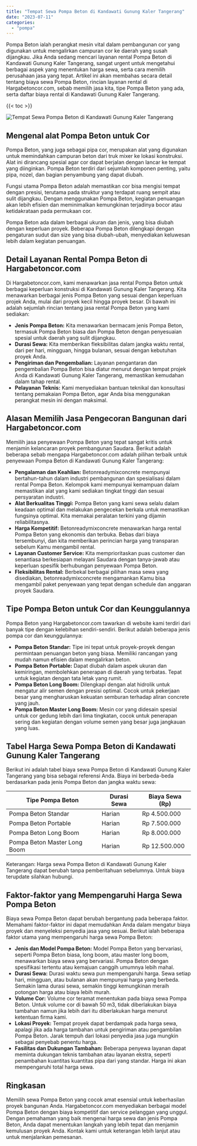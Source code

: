 ```yaml
---
title: "Tempat Sewa Pompa Beton di Kandawati Gunung Kaler Tangerang"
date: "2023-07-11"
categories: 
  - "pompa"
---
```




Pompa Beton ialah perangkat mesin vital dalam pembangunan cor yang digunakan untuk mengalirkan campuran cor ke daerah yang susah dijangkau. Jika Anda sedang mencari layanan rental Pompa Beton di Kandawati Gunung Kaler Tangerang, sangat urgent untuk mengetahui berbagai aspek yang menentukan harga sewa, serta cara memilih perusahaan jasa yang tepat. Artikel ini akan membahas secara detail tentang biaya sewa Pompa Beton, rincian layanan rental di Hargabetoncor.com, sebab memilih jasa kita, tipe Pompa Beton yang ada, serta daftar biaya rental di Kandawati Gunung Kaler Tangerang.

{{< toc >}}

![Tempat Sewa Pompa Beton di Kandawati Gunung Kaler Tangerang](https://hargareadymixid.github.io/pompa/concrete-pump%20(8).png)

## Mengenal alat Pompa Beton untuk Cor

Pompa Beton, yang juga sebagai pipa cor, merupakan alat yang digunakan untuk memindahkan campuran beton dari truk mixer ke lokasi konstruksi. Alat ini dirancang spesial agar cor dapat berjalan dengan lancar ke tempat yang diinginkan. Pompa Beton terdiri dari sejumlah komponen penting, yaitu pipa, nozel, dan bagian penyambung yang dapat diubah.

Fungsi utama Pompa Beton adalah memastikan cor bisa mengisi tempat dengan presisi, terutama pada struktur yang terdapat ruang sempit atau sulit dijangkau. Dengan menggunakan Pompa Beton, kegiatan penuangan akan lebih efisien dan meminimalkan kemungkinan terjadinya bocor atau ketidakrataan pada permukaan cor.

Pompa Beton ada dalam berbagai ukuran dan jenis, yang bisa diubah dengan keperluan proyek. Beberapa Pompa Beton dilengkapi dengan pengaturan sudut dan size yang bisa diubah-ubah, menyediakan keluwesan lebih dalam kegiatan penuangan.

## Detail Layanan Rental Pompa Beton di Hargabetoncor.com

Di Hargabetoncor.com, kami menawarkan jasa rental Pompa Beton untuk berbagai keperluan konstruksi di Kandawati Gunung Kaler Tangerang. Kita menawarkan berbagai jenis Pompa Beton yang sesuai dengan keperluan projek Anda, mulai dari proyek kecil hingga proyek besar. Di bawah ini adalah sejumlah rincian tentang jasa rental Pompa Beton yang kami sediakan:

- **Jenis Pompa Beton:** Kita menawarkan bermacam jenis Pompa Beton, termasuk Pompa Beton biasa dan Pompa Beton dengan penyesuaian spesial untuk daerah yang sulit dijangkau.
- **Durasi Sewa:** Kita memberikan fleksibilitas dalam jangka waktu rental, dari per hari, mingguan, hingga bulanan, sesuai dengan kebutuhan proyek Anda.
- **Pengiriman dan Pengembalian:** Layanan pengantaran dan pengembalian Pompa Beton bisa diatur menurut dengan tempat projek Anda di Kandawati Gunung Kaler Tangerang, memastikan kemudahan dalam tahap rental.
- **Pelayanan Teknis:** Kami menyediakan bantuan teknikal dan konsultasi tentang pemakaian Pompa Beton, agar Anda bisa menggunakan perangkat mesin ini dengan maksimal.

## Alasan Memilih Jasa Pengecoran Bangunan dari Hargabetoncor.com

Memilih jasa penyewaan Pompa Beton yang tepat sangat kritis untuk menjamin kelancaran proyek pembangunan Saudara. Berikut adalah beberapa sebab mengapa Hargabetoncor.com adalah pilihan terbaik untuk penyewaan Pompa Beton di Kandawati Gunung Kaler Tangerang:

- **Pengalaman dan Keahlian:** Betonreadymixconcrete mempunyai bertahun-tahun dalam industri pembangunan dan spesialisasi dalam rental Pompa Beton. Kelompok kami mempunyai kemampuan dalam memastikan alat yang kami sediakan tingkat tinggi dan sesuai persyaratan industri.
- **Alat Berkualitas Tinggi:** Pompa Beton yang kami sewa selalu dalam keadaan optimal dan melakukan pengecekan berkala untuk memastikan fungsinya optimal. Kita memakai peralatan terkini yang dijamin reliabilitasnya.
- **Harga Kompetitif:** Betonreadymixconcrete menawarkan harga rental Pompa Beton yang ekonomis dan terbuka. Bebas dari biaya tersembunyi, dan kita memberikan perincian harga yang transparan sebelum Kamu mengambil rental.
- **Layanan Customer Service:** Kita memprioritaskan puas customer dan senantiasa berkesiapan melayani Saudara dengan tanya-jawab atau keperluan spesifik berhubungan penyewaan Pompa Beton.
- **Fleksibilitas Rental:** Berbekal berbagai pilihan masa sewa yang disediakan, betonreadymixconcrete mengamankan Kamu bisa mengambil paket penyewaan yang tepat dengan schedule dan anggaran proyek Saudara.

## Tipe Pompa Beton untuk Cor dan Keunggulannya

Pompa Beton yang Hargabetoncor.com tawarkan di website kami terdiri dari banyak tipe dengan kelebihan sendiri-sendiri. Berikut adalah beberapa jenis pompa cor dan keunggulannya:

- **Pompa Beton Standar:** Tipe ini tepat untuk proyek-proyek dengan permintaan penuangan beton yang biasa. Memiliki rancangan yang mudah namun efisien dalam mengalirkan beton.
- **Pompa Beton Portable:** Dapat diubah dalam aspek ukuran dan kemiringan, membolehkan penerapan di daerah yang terbatas. Tepat untuk kegiatan dengan tata letak yang rumit.
- **Pompa Beton Long Boom:** Dilengkapi dengan alat hidrolik untuk mengatur alir semen dengan presisi optimal. Cocok untuk pekerjaan besar yang mengharuskan kekuatan semburan terhadap aliran concrete yang jauh.
- **Pompa Beton Master Long Boom:** Mesin cor yang didesain spesial untuk cor gedung lebih dari lima tingkatan, cocok untuk penerapan sering dan kegiatan dengan volume semen yang besar juga jangkauan yang luas.

## Tabel Harga Sewa Pompa Beton di Kandawati Gunung Kaler Tangerang

Berikut ini adalah tabel biaya sewa Pompa Beton di Kandawati Gunung Kaler Tangerang yang bisa sebagai referensi Anda. Biaya ini berbeda-beda berdasarkan pada jenis Pompa Beton dan jangka waktu sewa:

| Tipe Pompa Beton | Durasi Sewa | Biaya Sewa (Rp) |
| --- | --- | --- |
| Pompa Beton Standar | Harian | Rp 4.500.000 |
| Pompa Beton Portable | Harian | Rp 7.500.000 |
| Pompa Beton Long Boom | Harian | Rp 8.000.000 |
| Pompa Beton Master Long Boom | Harian | Rp 12.500.000 |

Keterangan: Harga sewa Pompa Beton di Kandawati Gunung Kaler Tangerang dapat berubah tanpa pemberitahuan sebelumnya. Untuk biaya terupdate silahkan hubungi.

## Faktor-faktor yang Mempengaruhi Harga Sewa Pompa Beton

Biaya sewa Pompa Beton dapat berubah bergantung pada beberapa faktor. Memahami faktor-faktor ini dapat memudahkan Anda dalam mengatur biaya proyek dan menyeleksi penyedia jasa yang sesuai. Berikut ialah beberapa faktor utama yang mempengaruhi harga sewa Pompa Beton:

- **Jenis dan Model Pompa Beton:** Model Pompa Beton yang bervariasi, seperti Pompa Beton biasa, long boom, atau master long boom, menawarkan biaya sewa yang bervariasi. Pompa Beton dengan spesifikasi tertentu atau kemajuan canggih umumnya lebih mahal.
- **Durasi Sewa:** Durasi waktu sewa pun mempengaruhi harga. Sewa setiap hari, mingguan, atau bulanan akan mempunyai harga yang berbeda. Semakin lama durasi sewa, semakin tinggi kemungkinan meraih potongan harga atau biaya lebih murah.
- **Volume Cor:** Volume cor teramat menentukan pada biaya sewa Pompa Beton. Untuk volume cor di bawah 50 m3, tidak diberlakukan biaya tambahan namun jika lebih dari itu diberlakukan harga menurut ketentuan firma kami.
- **Lokasi Proyek:** Tempat proyek dapat berdampak pada harga sewa, apalagi jika ada harga tambahan untuk pengiriman atau pengambilan Pompa Beton. Jarak tempuh dari lokasi penyedia jasa juga mungkin sebagai penyebab penentu harga.
- **Fasilitas dan Dukungan Tambahan:** Beberapa penyewa layanan dapat meminta dukungan teknis tambahan atau layanan ekstra, seperti penambahan kuantitas kuantitas pipa dari yang standar. Harga ini akan mempengaruhi total harga sewa.

## Ringkasan

Memilih sewa Pompa Beton yang cocok amat esensial untuk keberhasilan proyek bangunan Anda. Hargabetoncor.com menyediakan berbagai model Pompa Beton dengan biaya kompetitif dan service pelanggan yang unggul. Dengan pemahaman yang baik mengenai harga sewa dan jenis Pompa Beton, Anda dapat menentukan langkah yang lebih tepat dan menjamin kemulusan proyek Anda. Kontak kami untuk keterangan lebih lanjut atau untuk menjalankan pemesanan.
